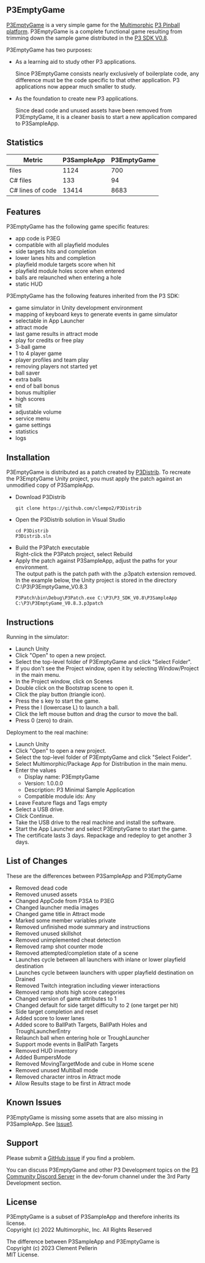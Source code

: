 ## P3EmptyGame

[P3EmptyGame](https://github.com/clempo2/P3EmptyGame) is a very simple game for the [Multimorphic](https://www.multimorphic.com/) [P3 Pinball platform](https://www.multimorphic.com/p3-pinball-platform/). P3EmptyGame is a complete functional game resulting from trimming down the sample game distributed in the [P3 SDK V0.8](https://www.multimorphic.com/support/projects/customer-support/wiki/3rd-Party_Development_Kit).

P3EmptyGame has two purposes:
- As a learning aid to study other P3 applications.

  Since P3EmptyGame consists nearly exclusively of boilerplate code, any difference must be the code specific to that other application. P3 applications now appear much smaller to study.

- As the foundation to create new P3 applications.

  Since dead code and unused assets have been removed from P3EmptyGame, it is a cleaner basis to start a new application compared to P3SampleApp.

## Statistics

| Metric | P3SampleApp | P3EmptyGame |
| ------ | ----------- | ----------- |
| files | 1124 | 700 |
| C# files | 133 | 94 |
| C# lines of code | 13414 | 8683 |

## Features

P3EmptyGame has the following game specific features:

- app code is P3EG
- compatible with all playfield modules
- side targets hits and completion
- lower lanes hits and completion
- playfield module targets score when hit
- playfield module holes score when entered
- balls are relaunched when entering a hole
- static HUD

P3EmptyGame has the following features inherited from the P3 SDK:

- game simulator in Unity development environment
- mapping of keyboard keys to generate events in game simulator
- selectable in App Launcher
- attract mode
- last game results in attract mode
- play for credits or free play
- 3-ball game
- 1 to 4 player game
- player profiles and team play
- removing players not started yet
- ball saver
- extra balls
- end of ball bonus
- bonus multiplier
- high scores
- tilt
- adjustable volume
- service menu
- game settings
- statistics
- logs

## Installation

P3EmptyGame is distributed as a patch created by [P3Distrib](https://github.com/clempo2/P3Distrib). To recreate the P3EmptyGame Unity project, you must apply the patch against an unmodified copy of P3SampleApp.

- Download P3Distrib
    ```
    git clone https://github.com/clempo2/P3Distrib
    ```
- Open the P3Distrib solution in Visual Studio
    ```
    cd P3Distrib  
    P3Distrib.sln
    ```
- Build the P3Patch executable  
  Right-click the P3Patch project, select Rebuild
- Apply the patch against P3SampleApp, adjust the paths for your environment.  
  The output path is the patch path with the .p3patch extension removed.  
  In the example below, the Unity project is stored in the directory C:\P3\P3EmptyGame_V0.8.3
    ```
    P3Patch\bin\Debug\P3Patch.exe C:\P3\P3_SDK_V0.8\P3SampleApp C:\P3\P3EmptyGame_V0.8.3.p3patch
    ```

## Instructions

Running in the simulator:

- Launch Unity
- Click "Open" to open a new project.
- Select the top-level folder of P3EmptyGame and click "Select Folder".
- If you don't see the Project window, open it by selecting Window/Project in the main menu.
- In the Project window, click on Scenes
- Double click on the Bootstrap scene to open it.
- Click the play button (triangle icon).
- Press the s key to start the game.
- Press the l (lowercase L) to launch a ball.
- Click the left mouse button and drag the cursor to move the ball.
- Press 0 (zero) to drain.

Deployment to the real machine:

- Launch Unity
- Click "Open" to open a new project.
- Select the top-level folder of P3EmptyGame and click "Select Folder".
- Select Multimorphic/Package App for Distribution in the main menu.
- Enter the values
    - Display name: P3EmptyGame
    - Version: 1.0.0.0
    - Description: P3 Minimal Sample Application
    - Compatible module ids: Any
- Leave Feature flags and Tags empty
- Select a USB drive.
- Click Continue.
- Take the USB drive to the real machine and install the software.
- Start the App Launcher and select P3EmptyGame to start the game.
- The certificate lasts 3 days. Repackage and redeploy to get another 3 days.

## List of Changes

These are the differences between P3SampleApp and P3EmptyGame

- Removed dead code
- Removed unused assets
- Changed AppCode from P3SA to P3EG
- Changed launcher media images
- Changed game title in Attract mode
- Marked some member variables private
- Removed unfinished mode summary and instructions
- Removed unused skillshot
- Removed unimplemented cheat detection
- Removed ramp shot counter mode
- Removed attempted/completion state of a scene
- Launches cycle between all launchers with inlane or lower playfield destination
- Launches cycle between launchers with upper playfield destination on Drained
- Removed Twitch integration including viewer interactions
- Removed ramp shots high score categories
- Changed version of game attributes to 1
- Changed default for side target difficulty to 2 (one target per hit)
- Side target completion and reset
- Added score to lower lanes
- Added score to BallPath Targets, BallPath Holes and TroughLauncherEntry
- Relaunch ball when entering hole or TroughLauncher
- Support mode events in BallPath Targets
- Removed HUD inventory
- Added BumpersMode
- Removed MovingTargetMode and cube in Home scene
- Removed unused Multiball mode
- Removed character intros in Attract mode
- Allow Results stage to be first in Attract mode

## Known Issues

P3EmptyGame is missing some assets that are also missing in P3SampleApp. See [Issue1](https://github.com/clempo2/P3EmptyGame/issues/1).

## Support

Please submit a [GitHub issue](https://github.com/clempo2/P3EmptyGame/issues) if you find a problem.

You can discuss P3EmptyGame and other P3 Development topics on the [P3 Community Discord Server](https://discord.gg/GuKGcaDkjd) in the dev-forum channel under the 3rd Party Development section.

## License

P3EmptyGame is a subset of P3SampleApp and therefore inherits its license.  
Copyright (c) 2022 Multimorphic, Inc. All Rights Reserved

The difference between P3SampleApp and P3EmptyGame is  
Copyright (c) 2023 Clement Pellerin  
MIT License.
